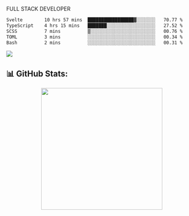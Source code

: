 FULL  STACK DEVELOPER

 <!--START_SECTION:waka-->

```txt
Svelte        10 hrs 57 mins  █████████████████▓░░░░░░░   70.77 %
TypeScript    4 hrs 15 mins   ███████░░░░░░░░░░░░░░░░░░   27.52 %
SCSS          7 mins          ▒░░░░░░░░░░░░░░░░░░░░░░░░   00.76 %
TOML          3 mins          ░░░░░░░░░░░░░░░░░░░░░░░░░   00.34 %
Bash          2 mins          ░░░░░░░░░░░░░░░░░░░░░░░░░   00.31 %
```

<!--END_SECTION:waka-->

  <p align="start">
   
<a href="https://linkedin.com/in/Abhishek">
<img src="https://skillicons.dev/icons?i=cpp,java,python,html,css,js,postgres,mongodb,linux,bash,git,github,react,express,nodejs,nextjs,gcp,docker,vscode,postman,powershell,githubactions,&theme=dark&perline=10" />
</a>
</p>



## 📊 GitHub Stats:

 <div align="center">

 <!-- github streak start -->

<img width=320 src="https://github-readme-streak-stats.herokuapp.com/?user=Abhishek9503&layout=compact"  />

<!-- github streak end -->
